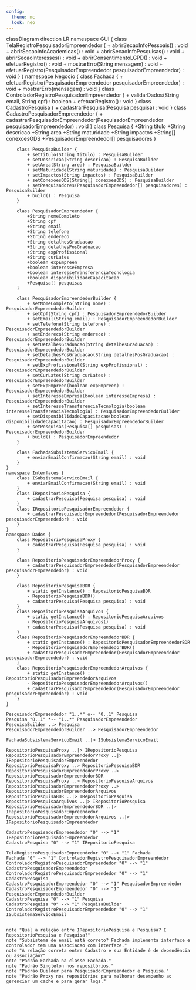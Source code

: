 ```yaml
---
config:
  theme: mc
  look: neo
---
```

classDiagram
direction LR
	namespace GUI {
        class TelaRegistroPesquisadorEmpreendedor {
	        + abrirSecaoInfoPessoais() : void
	        + abrirSecaoInfoAcademicas() : void
	        + abrirSecaoInfoPesquisas() : void
	        + abrirSecaoInteresses() : void
	        + abrirConsentimentoLGPD() : void
	        + efetuarRegistro() : void
	        + mostrarErro(String mensagem) : void
	        + efetuarRegistro(PesquisadorEmpreendedor pesquisadorEmpreendedor) : void
        }
	}
	namespace Negocio {
        class Fachada {
	        + efetuarRegistro(PesquisadorEmpreendedor pesquisadorEmpreendedor) : void
	        + mostrarErro(mensagem) : void
        }
        class ControladorRegistroPesquisadorEmpreendedor {
	        + validarDados(String email, String cpf) : boolean
	        + efetuarRegistro() : void
        }
        class CadastroPesquisa {
	        + cadastrarPesquisa(Pesquisa pesquisa) : void
        }
        class CadastroPesquisadorEmpreendedor {
	        + cadastrarPesquisadorEmpreendedor(PesquisadorEmpreendedor pesquisadorEmpreendedor) : void
        }
        class Pesquisa {
	        +String titulo
	        +String descricao
	        +String area
	        +String maturidade
	        +String impactos
	        +String[] conexoesODS
	        +PesquisadorEmpreendedor[] pesquisadores
        }

        class PesquisaBuilder {
            + setTitulo(String titulo) : PesquisaBuilder
            + setDescricao(String descricao) : PesquisaBuilder
            + setArea(String area) : PesquisaBuilder
            + setMaturidade(String maturidade) : PesquisaBuilder
            + setImpactos(String impactos) : PesquisaBuilder
            + setConexoesODS(String[] conexoesODS) : PesquisaBuilder
            + setPesquisadores(PesquisadorEmpreendedor[] pesquisadores) : PesquisaBuilder
            + build() : Pesquisa
        }

        class PesquisadorEmpreendedor {
	        +String nomeCompleto
	        +String cpf
	        +String email
	        +String telefone
	        +String endereco
	        +String detalhesGraduacao
	        +String detalhesPosGraduacao
	        +String expProfissional
	        +String curLates
	        +boolean expEmpreen
	        +boolean interesseEmpresa
	        +boolean interesseTransferenciaTecnologia
	        +boolean disponibilidadeCapacitacao
	        +Pesquisa[] pesquisas
        }

        class PesquisadorEmpreendedorBuilder {
            + setNomeCompleto(String nome) : PesquisadorEmpreendedorBuilder
            + setCpf(String cpf) : PesquisadorEmpreendedorBuilder
            + setEmail(String email) : PesquisadorEmpreendedorBuilder
            + setTelefone(String telefone) : PesquisadorEmpreendedorBuilder
            + setEndereco(String endereco) : PesquisadorEmpreendedorBuilder
            + setDetalhesGraduacao(String detalhesGraduacao) : PesquisadorEmpreendedorBuilder
            + setDetalhesPosGraduacao(String detalhesPosGraduacao) : PesquisadorEmpreendedorBuilder
            + setExpProfissional(String expProfissional) : PesquisadorEmpreendedorBuilder
            + setCurLates(String curLates) : PesquisadorEmpreendedorBuilder
            + setExpEmpreen(boolean expEmpreen) : PesquisadorEmpreendedorBuilder
            + setInteresseEmpresa(boolean interesseEmpresa) : PesquisadorEmpreendedorBuilder
            + setInteresseTransferenciaTecnologia(boolean interesseTransferenciaTecnologia) : PesquisadorEmpreendedorBuilder
            + setDisponibilidadeCapacitacao(boolean disponibilidadeCapacitacao) : PesquisadorEmpreendedorBuilder
            + setPesquisas(Pesquisa[] pesquisas) : PesquisadorEmpreendedorBuilder
            + build() : PesquisadorEmpreendedor
        }

        class FachadaSubsistemaServicoEmail {
	        + enviarEmailConfirmacao(String email) : void
        }
	}
	namespace Interfaces {
        class ISubsistemaServicoEmail {
	        + enviarEmailConfirmacao(String email) : void
        }
        class IRepositorioPesquisa {
	        + cadastrarPesquisa(Pesquisa pesquisa) : void
        }
        class IRepositorioPesquisadorEmpreendedor {
	        + cadastrarPesquisadorEmpreendedor(PesquisadorEmpreendedor pesquisadorEmpreendedor) : void
        }
	}
	namespace Dados {
        class RepositorioPesquisaProxy {
            + cadastrarPesquisa(Pesquisa pesquisa) : void
        }

        class RepositorioPesquisadorEmpreendedorProxy {
            + cadastrarPesquisadorEmpreendedor(PesquisadorEmpreendedor pesquisadorEmpreendedor) : void
        }

        class RepositorioPesquisaBDR {
	        + static getInstance() : RepositorioPesquisaBDR
            - RepositorioPesquisaBDR()
	        + cadastrarPesquisa(Pesquisa pesquisa) : void
        }
        class RepositorioPesquisaArquivos {
	        + static getInstance() : RepositorioPesquisaArquivos
	        - RepositorioPesquisaArquivos()
            + cadastrarPesquisa(Pesquisa pesquisa) : void
        }
        class RepositorioPesquisadorEmpreendedorBDR {
	        + static getInstance() : RepositorioPesquisadorEmpreendedorBDR
	        - RepositorioPesquisadorEmpreendedorBDR()
            + cadastrarPesquisadorEmpreendedor(PesquisadorEmpreendedor pesquisadorEmpreendedor) : void
        }
        class RepositorioPesquisadorEmpreendedorArquivos {
	        + static getInstance() : RepositorioPesquisadorEmpreendedorArquivos
	        - RepositorioPesquisadorEmpreendedorArquivos()
            + cadastrarPesquisadorEmpreendedor(PesquisadorEmpreendedor pesquisadorEmpreendedor) : void
        }
	}

    PesquisadorEmpreendedor "1..*" o-- "0..1" Pesquisa
    Pesquisa "0..1" *-- "1..*" PesquisadorEmpreendedor
    PesquisaBuilder ..> Pesquisa
    PesquisadorEmpreendedorBuilder ..> PesquisadorEmpreendedor
    
    FachadaSubsistemaServicoEmail ..|> ISubsistemaServicoEmail

    RepositorioPesquisaProxy ..|> IRepositorioPesquisa
    RepositorioPesquisadorEmpreendedorProxy ..|> IRepositorioPesquisadorEmpreendedor
    RepositorioPesquisaProxy ..> RepositorioPesquisaBDR
    RepositorioPesquisadorEmpreendedorProxy ..> RepositorioPesquisadorEmpreendedorBDR
    RepositorioPesquisaProxy ..> RepositorioPesquisaArquivos
    RepositorioPesquisadorEmpreendedorProxy ..> RepositorioPesquisadorEmpreendedorArquivos
    RepositorioPesquisaBDR ..|> IRepositorioPesquisa
    RepositorioPesquisaArquivos ..|> IRepositorioPesquisa
    RepositorioPesquisadorEmpreendedorBDR ..|> IRepositorioPesquisadorEmpreendedor
    RepositorioPesquisadorEmpreendedorArquivos ..|> IRepositorioPesquisadorEmpreendedor

    CadastroPesquisadorEmpreendedor "0" --> "1" IRepositorioPesquisadorEmpreendedor
    CadastroPesquisa "0" --> "1" IRepositorioPesquisa
    
    TelaRegistroPesquisadorEmpreendedor "0" --> "1" Fachada
    Fachada "0" --> "1" ControladorRegistroPesquisadorEmpreendedor
    ControladorRegistroPesquisadorEmpreendedor "0" --> "1" CadastroPesquisadorEmpreendedor
    ControladorRegistroPesquisadorEmpreendedor "0" --> "1" CadastroPesquisa
    CadastroPesquisadorEmpreendedor "0" --> "1" PesquisadorEmpreendedor
    CadastroPesquisadorEmpreendedor "0" --> "1" PesquisadorEmpreendedorBuilder
    CadastroPesquisa "0" --> "1" Pesquisa
    CadastroPesquisa "0" --> "1" PesquisaBuilder
    ControladorRegistroPesquisadorEmpreendedor "0" --> "1" ISubsistemaServicoEmail


	note "Qual a relação entre IRepositorioPesquisa e Pesquisa? E RepositorioPesquisa e Pesquisa?"
    note "Subsistema de email está correto? Fachada implementa interface e controlador tem uma associacao com interface."
    note "A relação correta entre Cadastro e sua Entidade é de dependência ou associação?"
    note "Padrão Fachada na classe Fachada."
    note "Padrão Singleton nos repositórios."
    note "Padrão Builder para PesquisadorEmpreendedor e Pesquisa."
    note "Padrão Proxy nos repositórios para melhorar desempenho ao gerenciar um cache e para gerar logs."


